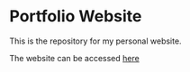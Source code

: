 # Portfolio Website

This is the repository for my personal website.

The website can be accessed [here](iamkhattar.github.io)
